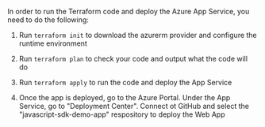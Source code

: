 In order to run the Terraform code and deploy the Azure App Service, you need to do the following:

1. Run ``terraform init`` to download the azurerm provider and configure the runtime environment

2. Run ``terraform plan`` to check your code and output what the code will do

3. Run ``terraform apply`` to run the code and deploy the App Service

4. Once the app is deployed, go to the Azure Portal. Under the App Service, go to "Deployment Center". Connect ot GitHub and select the "javascript-sdk-demo-app" respository to deploy the Web App
